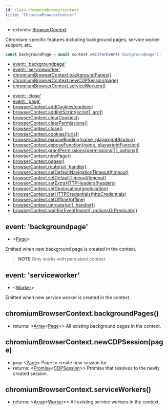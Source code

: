 ```yaml
---
id: class-chromiumbrowsercontext
title: "ChromiumBrowserContext"
---
```



* extends: [BrowserContext]

Chromium-specific features including background pages, service worker support, etc.

```js
const backgroundPage = await context.waitForEvent('backgroundpage');
```

<!-- GEN:toc -->
- [event: 'backgroundpage'](./class-chromiumbrowsercontext.md#event-backgroundpage)
- [event: 'serviceworker'](./class-chromiumbrowsercontext.md#event-serviceworker)
- [chromiumBrowserContext.backgroundPages()](./class-chromiumbrowsercontext.md#chromiumbrowsercontextbackgroundpages)
- [chromiumBrowserContext.newCDPSession(page)](./class-chromiumbrowsercontext.md#chromiumbrowsercontextnewcdpsessionpage)
- [chromiumBrowserContext.serviceWorkers()](./class-chromiumbrowsercontext.md#chromiumbrowsercontextserviceworkers)
<!-- GEN:stop -->
<!-- GEN:toc-extends-BrowserContext -->
- [event: 'close'](./class-browserserver.md#event-close)
- [event: 'page'](./class-browsercontext.md#event-page)
- [browserContext.addCookies(cookies)](./class-browsercontext.md#browsercontextaddcookiescookies)
- [browserContext.addInitScript(script[, arg])](./class-browsercontext.md#browsercontextaddinitscriptscript-arg)
- [browserContext.clearCookies()](./class-browsercontext.md#browsercontextclearcookies)
- [browserContext.clearPermissions()](./class-browsercontext.md#browsercontextclearpermissions)
- [browserContext.close()](./class-browsercontext.md#browsercontextclose)
- [browserContext.cookies([urls])](./class-browsercontext.md#browsercontextcookiesurls)
- [browserContext.exposeBinding(name, playwrightBinding)](./class-browsercontext.md#browsercontextexposebindingname-playwrightbinding)
- [browserContext.exposeFunction(name, playwrightFunction)](./class-browsercontext.md#browsercontextexposefunctionname-playwrightfunction)
- [browserContext.grantPermissions(permissions[][, options])](./class-browsercontext.md#browsercontextgrantpermissionspermissions-options)
- [browserContext.newPage()](./class-browsercontext.md#browsercontextnewpage)
- [browserContext.pages()](./class-browsercontext.md#browsercontextpages)
- [browserContext.route(url, handler)](./class-browsercontext.md#browsercontextrouteurl-handler)
- [browserContext.setDefaultNavigationTimeout(timeout)](./class-browsercontext.md#browsercontextsetdefaultnavigationtimeouttimeout)
- [browserContext.setDefaultTimeout(timeout)](./class-browsercontext.md#browsercontextsetdefaulttimeouttimeout)
- [browserContext.setExtraHTTPHeaders(headers)](./class-browsercontext.md#browsercontextsetextrahttpheadersheaders)
- [browserContext.setGeolocation(geolocation)](./class-browsercontext.md#browsercontextsetgeolocationgeolocation)
- [browserContext.setHTTPCredentials(httpCredentials)](./class-browsercontext.md#browsercontextsethttpcredentialshttpcredentials)
- [browserContext.setOffline(offline)](./class-browsercontext.md#browsercontextsetofflineoffline)
- [browserContext.unroute(url[, handler])](./class-browsercontext.md#browsercontextunrouteurl-handler)
- [browserContext.waitForEvent(event[, optionsOrPredicate])](./class-browsercontext.md#browsercontextwaitforeventevent-optionsorpredicate)
<!-- GEN:stop -->

## event: 'backgroundpage'
- <[Page]>

Emitted when new background page is created in the context.

> **NOTE** Only works with persistent context.

## event: 'serviceworker'
- <[Worker]>

Emitted when new service worker is created in the context.

## chromiumBrowserContext.backgroundPages()
- returns: <[Array]<[Page]>> All existing background pages in the context.

## chromiumBrowserContext.newCDPSession(page)
- `page` <[Page]> Page to create new session for.
- returns: <[Promise]<[CDPSession]>> Promise that resolves to the newly created session.

## chromiumBrowserContext.serviceWorkers()
- returns: <[Array]<[Worker]>> All existing service workers in the context.



[AXNode]: ./class-accessibility.md#accessibilitysnapshotoptions "AXNode"
[Accessibility]: ./class-accessibility.md#class-accessibility "Accessibility"
[Array]: https://developer.mozilla.org/en-US/docs/Web/JavaScript/Reference/Global_Objects/Array "Array"
[BrowserServer]: ./class-browser.md#class-browserserver  "BrowserServer"
[BrowserContext]: ./class-browsercontext.md#class-browsercontext  "BrowserContext"
[BrowserType]: ./class-browsertype.md#class-browsertype "BrowserType"
[Browser]: ./class-browser.md  "Browser"
[Buffer]: https://nodejs.org/api/buffer.htmlapi.md#buffer_class_buffer "Buffer"
[ChildProcess]: https://nodejs.org/api/child_process.html "ChildProcess"
[ChromiumBrowser]: ./class-chromiumbrowser.md#class-chromiumbrowser "ChromiumBrowser"
[ChromiumBrowserContext]: ./class-chromiumbrowsercontext.md#class-chromiumbrowsercontext "ChromiumBrowserContext"
[ChromiumCoverage]: ./class-chromiumcoverage.md#class-chromiumcoverage "ChromiumCoverage"
[CDPSession]: ./class-cdpsession.md#class-cdpsession  "CDPSession"
[ConsoleMessage]: ./class-consolemessage.md#class-consolemessage "ConsoleMessage"
[Dialog]: ./class-dialog.md#class-dialog "Dialog"
[Download]: ./class-download.md#class-download "Download"
[ElementHandle]: ./class-elementhandle.md#class-elementhandle "ElementHandle"
[Element]: https://developer.mozilla.org/en-US/docs/Web/API/element "Element"
[Error]: https://nodejs.org/api/errors.htmlapi.md#errors_class_error "Error"
[File]: https://developer.mozilla.org/en-US/docs/Web/API/File "File"
[FileChooser]: ./class-filechooser.md#class-filechooser "FileChooser"
[FirefoxBrowser]: ./class-firefoxbrowser.md#class-firefoxbrowser "FirefoxBrowser"
[Frame]: ./class-frame.md#class-frame "Frame"
[JSHandle]: ./class-jshandle.md#class-jshandle "JSHandle"
[Keyboard]: ./class-keyboard.md#class-keyboard "Keyboard"
[Logger]: ./class-logger.md#class-logger "Logger"
[Map]: https://developer.mozilla.org/en-US/docs/Web/JavaScript/Reference/Global_Objects/Map "Map"
[Mouse]: ./class-mouse.md#class-mouse "Mouse"
[Object]: https://developer.mozilla.org/en-US/docs/Web/JavaScript/Reference/Global_Objects/Object "Object"
[Page]: ./class-page.md#class-page "Page"
[Playwright]: ./class-playwright.md "Playwright"
[Promise]: https://developer.mozilla.org/en-US/docs/Web/JavaScript/Reference/Global_Objects/Promise "Promise"
[RegExp]: https://developer.mozilla.org/en-US/docs/Web/JavaScript/Reference/Global_Objects/RegExp
[Request]: ./class-request.md#class-request  "Request"
[Response]: ./class-response.md#class-response  "Response"
[Route]: ./class-route.md#class-route  "Route"
[Selectors]: ./class-selectors.md#class-selectors  "Selectors"
[Serializable]: https://developer.mozilla.org/en-US/docs/Web/JavaScript/Reference/Global_Objects/JSON/stringifyapi.md#Description "Serializable"
[TimeoutError]: ./class-timeouterror.md#class-timeouterror "TimeoutError"
[UIEvent.detail]: https://developer.mozilla.org/en-US/docs/Web/API/UIEvent/detail "UIEvent.detail"
[URL]: https://nodejs.org/api/url.html
[USKeyboardLayout]: ../src/usKeyboardLayout.ts "USKeyboardLayout"
[UnixTime]: https://en.wikipedia.org/wiki/Unix_time "Unix Time"
[WebKitBrowser]: ./class-webkitbrowser.md#class-webkitbrowser "WebKitBrowser"
[Worker]: ./class-worker.md#class-worker "Worker"
[boolean]: https://developer.mozilla.org/en-US/docs/Web/JavaScript/Data_structuresapi.md#Boolean_type "Boolean"
[function]: https://developer.mozilla.org/en-US/docs/Web/JavaScript/Reference/Global_Objects/Function "Function"
[iterator]: https://developer.mozilla.org/en-US/docs/Web/JavaScript/Reference/Iteration_protocols "Iterator"
[number]: https://developer.mozilla.org/en-US/docs/Web/JavaScript/Data_structuresapi.md#Number_type "Number"
[origin]: https://developer.mozilla.org/en-US/docs/Glossary/Origin "Origin"
[selector]: https://developer.mozilla.org/en-US/docs/Web/CSS/CSS_Selectors "selector"
[Readable]: https://nodejs.org/api/stream.htmlapi.md#stream_class_stream_readable "Readable"
[string]: https://developer.mozilla.org/en-US/docs/Web/JavaScript/Data_structuresapi.md#String_type "String"
[xpath]: https://developer.mozilla.org/en-US/docs/Web/XPath "xpath"
